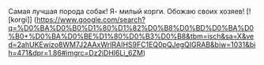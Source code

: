 Самая лучшая порода собак!
Я- милый корги. Обожаю своих хозяев!
<Korgi>
[![korgi]]
(https://www.google.com/search?q=%D0%BA%D0%B0%D1%80%D1%82%D0%B8%D0%BD%D0%BA%D0%B0+%D0%BA%D0%BE%D1%80%D0%B3%D0%B8&tbm=isch&sa=X&ved=2ahUKEwizo8WM7J2AAxWrIRAIHS9FC1EQ0pQJegQIGRAB&biw=1031&bih=471&dpr=1.86#imgrc=Dz2jDHl6Li_6ZM)